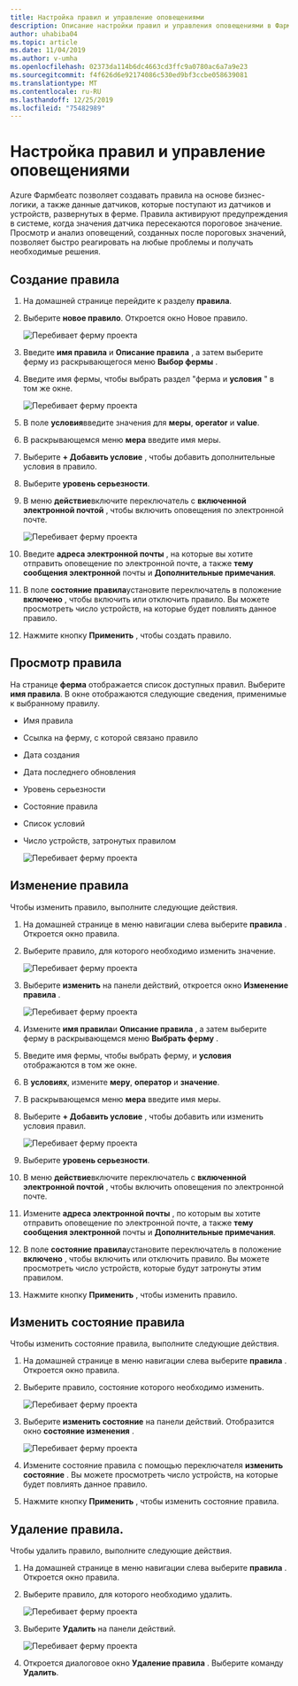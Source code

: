 ```yaml
---
title: Настройка правил и управление оповещениями
description: Описание настройки правил и управления оповещениями в Фармбеатс
author: uhabiba04
ms.topic: article
ms.date: 11/04/2019
ms.author: v-umha
ms.openlocfilehash: 02373da114b6dc4663cd3ffc9a0780ac6a7a9e23
ms.sourcegitcommit: f4f626d6e92174086c530ed9bf3ccbe058639081
ms.translationtype: MT
ms.contentlocale: ru-RU
ms.lasthandoff: 12/25/2019
ms.locfileid: "75482989"
---
```

# <a name="configure-rules-and-manage-alerts"></a>Настройка правил и управление оповещениями

Azure Фармбеатс позволяет создавать правила на основе бизнес-логики, а также данные датчиков, которые поступают из датчиков и устройств, развернутых в ферме. Правила активируют предупреждения в системе, когда значения датчика пересекаются пороговое значение. Просмотр и анализ оповещений, созданных после пороговых значений, позволяет быстро реагировать на любые проблемы и получать необходимые решения.

## <a name="create-rule"></a>Создание правила

1. На домашней странице перейдите к разделу **правила**.
2. Выберите **новое правило**. Откроется окно Новое правило.

    ![Перебивает ферму проекта](./media/configure-rules-and-alerts-in-azure-farmbeats/new-rule-1.png)

3. Введите **имя правила** и **Описание правила** , а затем выберите ферму из раскрывающегося меню **Выбор фермы** .
4. Введите имя фермы, чтобы выбрать раздел "ферма и **условия** " в том же окне.  

    ![Перебивает ферму проекта](./media/configure-rules-and-alerts-in-azure-farmbeats/new-rule-condition-1.png)

5. В поле **условия**введите значения для **меры**, **operator** и **value**.
6. В раскрывающемся меню **мера** введите имя меры.
7. Выберите **+ Добавить условие** , чтобы добавить дополнительные условия в правило.
8. Выберите **уровень серьезности**.
9. В меню **действие**включите переключатель с **включенной электронной почтой** , чтобы включить оповещения по электронной почте.

    ![Перебивает ферму проекта](./media/configure-rules-and-alerts-in-azure-farmbeats/new-rule-email-1.png)

10. Введите **адреса электронной почты** , на которые вы хотите отправить оповещение по электронной почте, а также **тему сообщения электронной** почты и **Дополнительные примечания**.  
11. В поле **состояние правила**установите переключатель в положение **включено** , чтобы включить или отключить правило.
    Вы можете просмотреть число устройств, на которые будет повлиять данное правило.
12. Нажмите кнопку **Применить** , чтобы создать правило.

## <a name="view-rule"></a>Просмотр правила

На странице **ферма** отображается список доступных правил. Выберите **имя правила**. В окне отображаются следующие сведения, применимые к выбранному правилу.
 - Имя правила
 - Ссылка на ферму, с которой связано правило
 - Дата создания
 - Дата последнего обновления
 - Уровень серьезности
 - Состояние правила
 - Список условий  
 - Число устройств, затронутых правилом

    ![Перебивает ферму проекта](./media/configure-rules-and-alerts-in-azure-farmbeats/view-rule-1.png)

## <a name="edit-rule"></a>Изменение правила

Чтобы изменить правило, выполните следующие действия.

1. На домашней странице в меню навигации слева выберите **правила** .
   Откроется окно правила.
2. Выберите правило, для которого необходимо изменить значение.

    ![Перебивает ферму проекта](./media/configure-rules-and-alerts-in-azure-farmbeats/edit-rule-action-bar-1.png)

3. Выберите **изменить** на панели действий, откроется окно **Изменение правила** .

    ![Перебивает ферму проекта](./media/configure-rules-and-alerts-in-azure-farmbeats/edit-rule-one-1.png)

4. Измените **имя правила**и **Описание правила** , а затем выберите ферму в раскрывающемся меню **Выбрать ферму** .
5. Введите имя фермы, чтобы выбрать ферму, и **условия** отображаются в том же окне.  
6. В **условиях**, измените **меру**, **оператор** и **значение**.
7. В раскрывающемся меню **мера** введите имя меры.
8. Выберите **+ Добавить условие** , чтобы добавить или изменить условия правил.

    ![Перебивает ферму проекта](./media/configure-rules-and-alerts-in-azure-farmbeats/edit-rule-two-1.png)

9.  Выберите **уровень серьезности**.  
10. В меню **действие**включите переключатель с **включенной электронной почтой** , чтобы включить оповещения по электронной почте.
11. Измените **адреса электронной почты** , по которым вы хотите отправить оповещение по электронной почте, а также **тему сообщения электронной** почты и **Дополнительные примечания**.  
12. В поле **состояние правила**установите переключатель в положение **включено** , чтобы включить или отключить правило.
Вы можете просмотреть число устройств, которые будут затронуты этим правилом.
13. Нажмите кнопку **Применить** , чтобы изменить правило.

## <a name="change-rule-status"></a>Изменить состояние правила

Чтобы изменить состояние правила, выполните следующие действия.

1. На домашней странице в меню навигации слева выберите **правила** . Откроется окно правила.
2. Выберите правило, состояние которого необходимо изменить.

    ![Перебивает ферму проекта](./media/configure-rules-and-alerts-in-azure-farmbeats/change-status-rule-action-bar-1.png)

3. Выберите **изменить состояние** на панели действий. Отобразится окно **состояние изменения** .

    ![Перебивает ферму проекта](./media/configure-rules-and-alerts-in-azure-farmbeats/rule-change-status-1.png)

3. Измените состояние правила с помощью переключателя **изменить состояние** .
   Вы можете просмотреть число устройств, на которые будет повлиять данное правило.
4. Нажмите кнопку **Применить** , чтобы изменить состояние правила.

## <a name="delete-rule"></a>Удаление правила.

Чтобы удалить правило, выполните следующие действия.

1. На домашней странице в меню навигации слева выберите **правила** . Откроется окно правила.
2. Выберите правило, для которого необходимо удалить.

    ![Перебивает ферму проекта](./media/configure-rules-and-alerts-in-azure-farmbeats/delete-rule-action-bar-1.png)

3. Выберите **Удалить** на панели действий.

    ![Перебивает ферму проекта](./media/configure-rules-and-alerts-in-azure-farmbeats/delete-rule-1.png)

4. Откроется диалоговое окно **Удаление правила** . Выберите команду **Удалить**.
